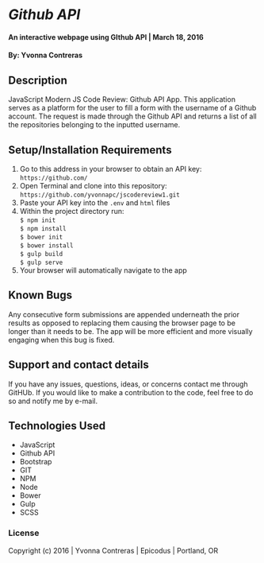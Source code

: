# _Github API_

#### An interactive webpage using GIthub API  | March 18, 2016

#### By: Yvonna Contreras

## Description

JavaScript Modern JS Code Review: Github API App. This application serves as a platform for the user to fill a form with the username of a Github account. The request is made through the Github API and returns a list of all the repositories belonging to the inputted username. 

## Setup/Installation Requirements

1. Go to this address in your browser to obtain an API key: ```https://github.com/```
2. Open Terminal and clone into this repository: ```https://github.com/yvonnapc/jscodereview1.git```
3. Paste your API key into the ```.env``` and ```html``` files
4. Within the project directory run:<br>
       ```$ npm init ```<br>
       ```$ npm install ```<br>
       ```$ bower init ```<br>
       ```$ bower install ```<br>
       ```$ gulp build ```<br>
       ```$ gulp serve ```<br>
5. Your browser will automatically navigate to the app

## Known Bugs

Any consecutive form submissions are appended underneath the prior results as opposed to replacing them causing the browser page to be longer than it needs to be. The app will be more efficient and more visually engaging when this bug is fixed. 

## Support and contact details

If you have any issues, questions, ideas, or concerns contact me through GitHUb. If you would like to make a contribution to the code, feel free to do so and notify me by e-mail.

## Technologies Used

* JavaScript
* Github API
* Bootstrap
* GIT
* NPM
* Node
* Bower
* Gulp
* SCSS


### License

Copyright (c) 2016  |  Yvonna Contreras  |  Epicodus  |  Portland, OR
